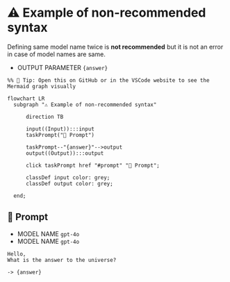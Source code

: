 # ⚠ Example of non-recommended syntax

Defining same model name twice is **not recommended** but it is not an error in case of model names are same.

-   OUTPUT PARAMETER `{answer}`

<!--Graph-->
<!-- ⚠️ WARNING: This code has been generated so that any manual changes will be overwritten -->

```mermaid
%% 🔮 Tip: Open this on GitHub or in the VSCode website to see the Mermaid graph visually

flowchart LR
  subgraph "⚠ Example of non-recommended syntax"

      direction TB

      input((Input)):::input
      taskPrompt("💬 Prompt")

      taskPrompt--"{answer}"-->output
      output((Output)):::output

      click taskPrompt href "#prompt" "💬 Prompt";

      classDef input color: grey;
      classDef output color: grey;

  end;
```

<!--/Graph-->

## 💬 Prompt

-   MODEL NAME `gpt-4o`
-   MODEL NAME `gpt-4o`

```
Hello,
What is the answer to the universe?
```

`-> {answer}`
